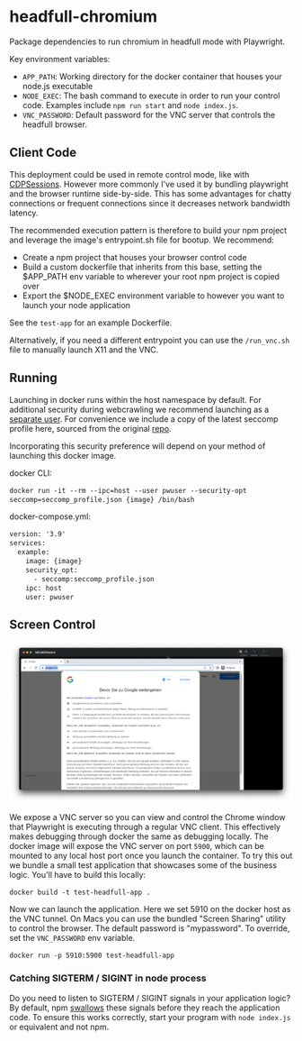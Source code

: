 # headfull-chromium

Package dependencies to run chromium in headfull mode with Playwright.

Key environment variables:

- `APP_PATH`: Working directory for the docker container that houses your node.js executable
- `NODE_EXEC`: The bash command to execute in order to run your control code. Examples include `npm run start` and `node index.js`.
- `VNC_PASSWORD`: Default password for the VNC server that controls the headfull browser.

## Client Code

This deployment could be used in remote control mode, like with [CDPSessions](https://playwright.dev/docs/api/class-browsertype#browser-type-launch-server). However more commonly I've used it by bundling playwright and the browser runtime side-by-side. This has some advantages for chatty connections or frequent connections since it decreases network bandwidth latency.

The recommended execution pattern is therefore to build your npm project and leverage the image's entrypoint.sh file for bootup. We recommend:
- Create a npm project that houses your browser control code
- Build a custom dockerfile that inherits from this base, setting the $APP_PATH env variable to wherever your root npm project is copied over
- Export the $NODE_EXEC environment variable to however you want to launch your node application

See the `test-app` for an example Dockerfile.

Alternatively, if you need a different entrypoint you can use the `/run_vnc.sh` file to manually launch X11 and the VNC.

## Running

Launching in docker runs within the host namespace by default. For additional security during webcrawling we recommend launching as a [separate user](https://playwright.dev/docs/docker). For convenience we include a copy of the latest seccomp profile here, sourced from the original [repo](https://github.com/microsoft/playwright/blob/main/utils/docker/seccomp_profile.json).

Incorporating this security preference will depend on your method of launching this docker image.

docker CLI:
```
docker run -it --rm --ipc=host --user pwuser --security-opt seccomp=seccomp_profile.json {image} /bin/bash
```

docker-compose.yml:
```
version: '3.9'
services:
  example:
    image: {image}
    security_opt:
      - seccomp:seccomp_profile.json
    ipc: host
    user: pwuser
```

## Screen Control

![MacOS VNC](https://raw.githubusercontent.com/piercefreeman/docker/main/docs/chrome_vnc.png)

We expose a VNC server so you can view and control the Chrome window that Playwright is executing through a regular VNC client. This effectively makes debugging through docker the same as debugging locally. The docker image will expose the VNC server on port `5900`, which can be mounted to any local host port once you launch the container. To try this out we bundle a small test application that showcases some of the business logic. You'll have to build this locally:

```
docker build -t test-headfull-app .
```

Now we can launch the application. Here we set 5910 on the docker host as the VNC tunnel. On Macs you can use the bundled "Screen Sharing" utility to control the browser. The default password is "mypassword". To override, set the `VNC_PASSWORD` env variable.

```
docker run -p 5910:5900 test-headfull-app
```

### Catching SIGTERM / SIGINT in node process

Do you need to listen to SIGTERM / SIGINT signals in your application logic? By default, npm [swallows](https://help.heroku.com/ROG3H81R/why-does-sigterm-handling-not-work-correctly-in-nodejs-with-npm) these signals before they reach the application code. To ensure this works correctly, start your program with `node index.js` or equivalent and not npm.
